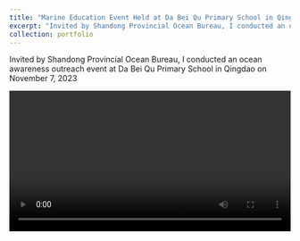 ```yaml
---
title: "Marine Education Event Held at Da Bei Qu Primary School in Qingdao City"
excerpt: "Invited by Shandong Provincial Ocean Bureau, I conducted an ocean awareness outreach event at Da Bei Qu Primary School in Qingdao on November 7, 2023. <br> <img src='/images/青岛大北曲小学封面.jpg'>"
collection: portfolio
---
```


Invited by Shandong Provincial Ocean Bureau, I conducted an ocean awareness outreach event at Da Bei Qu Primary School in Qingdao on November 7, 2023


 <video src='/assets/Qingdao.mp4' controls="controls" width="100%"></video>
